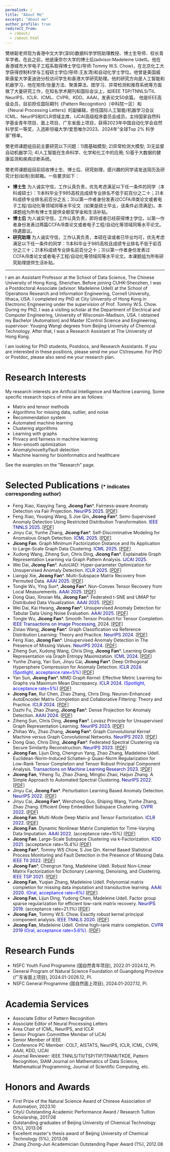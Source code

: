 ```yaml
---
permalink: /
title: "About Me"
excerpt: "About me"
author_profile: true
redirect_from: 
  - /about/
  - /about.html
---
```



樊继聪老师现为香港中文大学(深圳)数据科学学院助理教授、博士生导师、校长青年学者。在此之前，他是康奈尔大学的博士后(advisor:Madeleine Udell)。他在香港城市大学电子工程系取得博士学位(导师:Tommy W.S. Chow)，在北京化工大学获得控制科学与工程硕士学位(导师:王友清)和自动化学士学位。他曾是美国威斯康星大学麦迪逊分校访问学生和香港大学研究助理。他的研究方向是人工智能和机器学习，他在矩阵/张量方法、聚类算法、图学习、异常检测和推荐系统等方面做了大量研究工作，在知名学术期刊和国际会议上，如IEEE TSP/TNNLS/TII、NeurIPS、ICLR、ICML、CVPR、KDD、AAAI，发表论文50余篇。 他是IEEE高级会员，目前担任国际期刊《Pattern Recognition》（中科院一区）和《Neural Processing Letters》的副编辑，担任国际人工智能/机器学习会议ICML、NeurIPS和ICLR领域主席、IJCAI高级程序委员会成员，主持国家自然科学基金青年项目、面上项目、广东省面上项目，获得2023年中国自动化学会自然科学奖一等奖，入选斯坦福大学/爱思唯尔2023、2024年“全球Top 2% 科学家”榜单。

樊老师课题组目前主要研究以下问题：1)图基础模型; 2)异常检测大模型; 3)无监督自动机器学习; 4)人工智能在生命科学、化学和化工中的应用; 5)基于大数据的健康监测和疾病诊断系统。
  

樊老师课题组目前招收博士生、博士后、研究助理，感兴趣的同学请发送简历及研究计划(如有)到邮箱。一些要求如下：
* <strong>博士生</strong> 为人诚实守信，工作认真负责，优先考虑满足以下任一条件的同学（本科或硕士）：1)本科毕业于985高校且成绩专业排名不低于前百分之二十；2)本科成绩专业排名前百分之五；3)以第一作者身份发表过CCFA/B类论文或者电子工程/自动化等领域同等水平论文（如果是硕士毕业，该条件必须满足)。本课题组为所有博士生提供全额奖学金和生活补贴。
* <strong>博士后</strong> 为人诚实守信，工作认真负责，即将或者已经获得博士学位，以第一作者身份发表过两篇CCFA/B类论文或者电子工程/自动化等领域同等水平论文。待遇面议。
* <strong>研究助理</strong> 为人诚实守信，工作认真负责，本硕在读或者已毕业均可，优先考虑满足以下任一条件的同学：1)本科毕业于985高校且成绩专业排名不低于前百分之三十；2)本科成绩专业排名前百分之十；3)以第一作者身份发表过CCFA/B类论文或者电子工程/自动化等领域同等水平论文。本课题组为所有研究助理提供生活补贴。


---

I am an Assistant Professor at the School of Data Science, The Chinese University of Hong Kong, Shenzhen. Before joining CUHK-Shenzhen, I was a Postdoctoral Associate (advisor: Madeleine Udell) at the School of Operations Research and Information Engineering, Cornell University, Ithaca, USA. I completed my PhD at City University of Hong Kong in Electronic Engineering under the supervision of Prof. Tommy W.S. Chow. During my PhD, I was a visiting scholar at the Department of Electrical and Computer Engineering, University of Wisconsin-Madison, USA. I obtained my Bachelor (Automation) and Master (Control Science and Engineering, supervisor: Youqing Wang) degrees from Beijing University of Chemical Technology. After that, I was a Research Assistant at The University of Hong Kong. 

I am looking for PhD students, Postdocs, and Research Assistants. If you are interested in these positions, please send me your CV/resume. For PhD or Postdoc, please also send me your research plan.



Research Interests
======
My research interests are Artificial Intelligence and Machine Learning. Some specific research topics of mine are as follows:
* Matrix and tensor methods
* Algorithms for missing data, outlier, and noise
* Recommendation system
* Automated machine learning
* Clustering algorithms
* Learning with graphs
* Privacy and fairness in machine learning
* Non-smooth optimization
* Anomaly/novelty/fault detection
* Machine learning for bioinformatics and healthcare

See the examples on the "Research" page.

Selected Publications <font size=3>(* indicates corresponding author)</font>
======
* Feng Xiao, Xiaoying Tang, <strong>Jicong Fan</strong>*. Fairness-aware Anomaly Detection via Fair Projection. <font color=DarkBlue>NeurIPS 2025</font>. <a href="https://ieeexplore.ieee.org/document/11071974">[PDF]</a>
* Feng Xiao, Youqing Wang, S Joe Qin, <strong>Jicong Fan</strong>*. Semi-Supervised Anomaly Detection Using Restricted Distribution Transformation. <font color=DarkBlue>IEEE TNNLS 2025</font>. <a href="https://ieeexplore.ieee.org/document/11071974">[PDF]</a>
* Jinyu Cai, Yunhe Zhang, <strong>Jicong Fan</strong>*. Self-Discriminative Modeling for Anomalous Graph Detection. <font color=DarkBlue>ICML 2025</font>. <a href="https://arxiv.org/pdf/2310.06261">[PDF]</a>
* <strong>Jicong Fan</strong>. Graph Minimum Factorization Distance and Its Application to Large-Scale Graph Data Clustering. <font color=DarkBlue>ICML 2025</font>. <a href="https://openreview.net/pdf?id=hyPWP38j5k">[PDF]</a>
* Xudong Wang, Ziheng Sun, Chris Ding, <strong>Jicong Fan</strong>*. Explainable Graph Representation Learning via Graph Pattern Analysis. <font color=DarkBlue>IJCAI 2025</font>.
* Wei Dai, <strong>Jicong Fan</strong>*. AutoUAD: Hyper-parameter Optimization for Unsupervised Anomaly Detection. <font color=DarkBlue>ICLR 2025</font>. <a href="https://openreview.net/pdf?id=ErQPdaD5wJ">[PDF]</a>
* Liangqi Xie, <strong>Jicong Fan</strong>*. Multi-Subspace Matrix Recovery from Permuted Data. <font color=DarkBlue>AAAI 2025</font>. <a href="https://arxiv.org/pdf/2412.12931">[PDF]</a>
* Tongle Wu, Ying Sun\*, <strong>Jicong Fan</strong>\*. Non-Convex Tensor Recovery from Local Measurements. <font color=DarkBlue>AAAI 2025</font>. <a href="https://arxiv.org/pdf/2412.17281">[PDF]</a>
* Dong Qiao, Xinxian Ma, <strong>Jicong Fan</strong>*. Federated t-SNE and UMAP for Distributed Data Visualization. <font color=DarkBlue>AAAI 2025</font>. <a href="https://arxiv.org/pdf/2412.13495">[PDF]</a>
* Wei Dai, Kai Hwang, <strong>Jicong Fan</strong>*. Unsupervised Anomaly Detection for Tabular Data Using Noise Evaluation. <font color=DarkBlue>AAAI 2025</font>. <a href="https://arxiv.org/pdf/2412.11461">[PDF]</a>
* Tongle Wu, <strong>Jicong Fan</strong>*. Smooth Tensor Product for Tensor Completion. <font color=DarkBlue>IEEE Transactions on Image Processing</font>, 2024. <a href="https://ieeexplore.ieee.org/document/10750255">[PDF]</a>
* Zixiao Wang, <strong>Jicong Fan</strong>*. Graph Classification via Reference Distribution Learning: Theory and Practice. <font color=DarkBlue>NeurIPS 2024</font>. <a href="https://arxiv.org/pdf/2408.11370">[PDF]</a>
* Feng Xiao, <strong>Jicong Fan</strong>*. Unsupervised Anomaly Detection in The Presence of Missing Values. <font color=DarkBlue>NeurIPS 2024</font>. <a href="https://openreview.net/pdf?id=AoEeBqP8AD">[PDF]</a>
* Ziheng Sun, Xudong Wang, Chris Ding, <strong>Jicong Fan</strong>*. Learning Graph Representation via Graph Entropy Maximization. <font color=DarkBlue>ICML 2024</font>. <a href="https://openreview.net/pdf?id=xwOENWCo46">[PDF]</a>
* Yunhe Zhang, Yan Sun, Jinyu Cai, <strong>Jicong Fan</strong>*. Deep Orthogonal Hypersphere Compression for Anomaly Detection. <font color=DarkBlue>ICLR 2024</font>. <font color=blue>(Spotlight, acceptance rate=5%) </font> <a href="https://openreview.net/pdf?id=cJs4oE4m9Q">[PDF]</a>
* Yan Sun, <strong>Jicong Fan</strong>*. MMD Graph Kernel: Effective Metric Learning for Graphs via Maximum Mean Discrepancy. <font color=DarkBlue>ICLR 2024</font>. <font color=blue>(Spotlight, acceptance rate=5%) </font> <a href="https://openreview.net/pdf?id=GZ6AcZwA8r">[PDF]</a>
* <strong>Jicong Fan</strong>, Rui Chen, Zhao Zhang, Chris Ding. Neuron-Enhanced AutoEncoder Matrix Completion and Collaborative Filtering: Theory and Practice. <font color=DarkBlue>ICLR 2024</font>. <a href="https://openreview.net/pdf?id=kPrxk6tUcg">[PDF]</a>
* Dazhi Fu, Zhao Zhang, <strong>Jicong Fan</strong>*. Dense Projection for Anomaly Detection. <font color=DarkBlue>AAAI 2024</font>.  <a href="https://ojs.aaai.org/index.php/AAAI/article/view/28682">[PDF]</a>
* Ziheng Sun, Chris Ding, <strong>Jicong Fan</strong>*. Lovász Principle for Unsupervised Graph Representation Learning. <font color=DarkBlue> NeurIPS 2023</font>. <a href="https://proceedings.neurips.cc/paper_files/paper/2023/file/b61da4f02b271cb7b5e3d538e2b78fb9-Paper-Conference.pdf">[PDF]</a>
* Zhihao Wu, Zhao Zhang, <strong>Jicong Fan</strong>*. Graph Convolutional Kernel Machine versus Graph Convolutional Networks. <font color=DarkBlue>NeurIPS 2023</font>.
<a href="https://proceedings.neurips.cc/paper_files/paper/2023/file/3ec6c6fc9065aa57785eb05dffe7c3db-Paper-Conference.pdf">[PDF]</a>
* Dong Qiao, Chris Ding, <strong>Jicong Fan</strong>*. Federated Spectral Clustering via Secure Similarity Reconstruction. <font color=DarkBlue>NeurIPS 2023</font>. <a href="https://proceedings.neurips.cc/paper_files/paper/2023/file/b6cd2650926d332c86a84c48529cc421-Paper-Conference.pdf">[PDF]</a>
* <strong>Jicong Fan</strong>, Lijun Ding, Chengrun Yang, Zhao Zhang, Madeleine Udell. Euclidean-Norm-Induced Schatten-p Quasi-Norm Regularization for Low-Rank Tensor Completion and Tensor Robust Principal Component Analysis. <font color=DarkBlue>Transactions on Machine Learning Research 2023</font>. <a href="https://openreview.net/pdf?id=Grhi800jVz">[PDF]</a>
* <strong>Jicong Fan</strong>, Yiheng Tu, Zhao Zhang, Mingbo Zhao, Haijun Zhang. A Simple Approach to Automated Spectral Clustering. <font color=DarkBlue>NeurIPS 2022</font>.	<a href="https://proceedings.neurips.cc/paper_files/paper/2022/file/407fb8c5f3fda374c57d1bb18313ea5d-Paper-Conference.pdf">[PDF]</a>
* Jinyu Cai, <strong>Jicong Fan</strong>*. Perturbation Learning Based Anomaly Detection. <font color=DarkBlue>NeurIPS 2022</font>. <a href="https://proceedings.neurips.cc/paper_files/paper/2022/file/5c261ccdc44fbd32fbb344fa578a1844-Paper-Conference.pdf">[PDF]</a>
* Jinyu Cai, <strong>Jicong Fan</strong>*, Wenzhong Guo, Shiping Wang, Yunhe Zhang, Zhao Zhang.  Efficient Deep Embedded Subspace Clustering. <font color=DarkBlue>CVPR 2022</font>. <a href="https://openaccess.thecvf.com/content/CVPR2022/papers/Cai_Efficient_Deep_Embedded_Subspace_Clustering_CVPR_2022_paper.pdf">[PDF]</a>
* <strong>Jicong Fan</strong>. Multi-Mode Deep Matrix and Tensor Factorization. <font color=DarkBlue>ICLR 2022</font>. <a href="https://openreview.net/pdf?id=6YVIk0sAkF_">[PDF]</a>
* <strong>Jicong Fan</strong>. Dynamic Nonlinear Matrix Completion for Time-Varying Data Imputation. <font color=DarkBlue>AAAI 2022</font>. (acceptance rate=15%) <a href="https://ojs.aaai.org/index.php/AAAI/article/view/20612">[PDF]</a>
* <strong>Jicong Fan</strong>. Large-Scale Subspace Clustering via k-Factorization. <font color=DarkBlue>KDD 2021</font>. (acceptance rate=15.4%) <a href="https://dl.acm.org/doi/pdf/10.1145/3447548.3467267">[PDF]</a>
* <strong>Jicong Fan</strong>*, Tommy WS Chow, S Joe Qin. Kernel Based Statistical Process Monitoring and Fault Detection in the Presence of Missing Data. <font color=DarkBlue>IEEE TII 2022</font>. <a href="https://ieeexplore.ieee.org/abstract/document/9568741/">[PDF]</a>
* <strong>Jicong Fan</strong>*, Chengrun Yang, Madeleine Udell. Robust Non-Linear Matrix Factorization for Dictionary Learning, Denoising, and Clustering. <font color=DarkBlue>IEEE TSP 2021</font>. <a href="https://ieeexplore.ieee.org/abstract/document/9366807">[PDF]</a>
* <strong>Jicong Fan</strong>, Yuqian Zhang, Madeleine Udell. Polynomial matrix completion for missing data imputation and transductive learning. <font color=DarkBlue>AAAI 2020</font>. <font color=blue>(Oral, acceptance rate=6%)</font> <a href="https://ojs.aaai.org/index.php/AAAI/article/view/5796">[PDF]</a>
* <strong>Jicong Fan</strong>, Lijun Ding, Yudong Chen, Madeleine Udell. Factor group sparse regularization for efficient low-rank matrix recovery. <font color=DarkBlue>NeurIPS 2019</font>. (acceptance rate=21.1%) <a href="https://proceedings.neurips.cc/paper/2019/file/0fc170ecbb8ff1afb2c6de48ea5343e7-Paper.pdf">[PDF]</a>
* <strong>Jicong Fan</strong>, Tommy W.S. Chow. Exactly robust kernel principal component analysis. <font color=DarkBlue>IEEE TNNLS 2020</font>. <a href="https://ieeexplore.ieee.org/abstract/document/8701558">[PDF]</a>
* <strong>Jicong Fan</strong>, Madeleine Udell. Online high-rank matrix completion. <font color=DarkBlue>CVPR 2019</font> <font color=blue>(Oral, acceptance rate=5.6%)</font>. <a href="https://openaccess.thecvf.com/content_CVPR_2019/papers/Fan_Online_High_Rank_Matrix_Completion_CVPR_2019_paper.pdf">[PDF]</a>


  
Research Funds
======

* NSFC Youth Fund Programme (国自然青年项目), 2022.01-2024.12, PI.
* General Program of Natural Science Foundation of Guangdong Province (广东省面上项目), 2024.01-2026.12, PI.
* NSFC General Programme (国自然面上项目), 2024.01-2027.12, PI.

  
Academia Services
======

* Associate Editor of Pattern Recognition
* Associate Editor of Neural Processing Letters
* Area Chair of ICML, NeurIPS, and ICLR
* Senior Program Committee Member of IJCAI
* Senior Member of IEEE
* Conference PC Member: COLT, AISTATS, NeurIPS, ICLR, ICML, CVPR, AAAI, KDD, IJCAI
* Journal Reviewer: IEEE TNNLS/TII/TSP/TIP/TPAMI/TKDE, Pattern Recognition, SIAM Journal on Mathematics of Data Science, Mathematical Programming, Journal of Scientific Computing, etc.


Honors and Awards
======
* First Prize of the Natural Science Award of Chinese Association of Automation, 2023.10
* CityU Outstanding Academic Performance Award / Research Tuition Scholarship, 2017.08
* Outstanding graduates of Beijing University of Chemical Technology (5%), 2013.06
* Excellent master's thesis award of Beijing University of Chemical Technology (5%), 2013.06
* Zhang Zhong-Jun Academician Outstanding Paper Award (1%), 2012.08	



